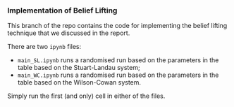 ### Implementation of Belief Lifting

This branch of the repo contains the code for implementing the belief lifting technique that we discussed in the report. 

There are two `ipynb` files:

* `main_SL.ipynb` runs a randomised run based on the parameters in the table based on the Stuart-Landau system;
* `main_WC.ipynb` runs a randomised run based on the parameters in the table based on the Wilson-Cowan system.


Simply run the first (and only) cell in either of the files.